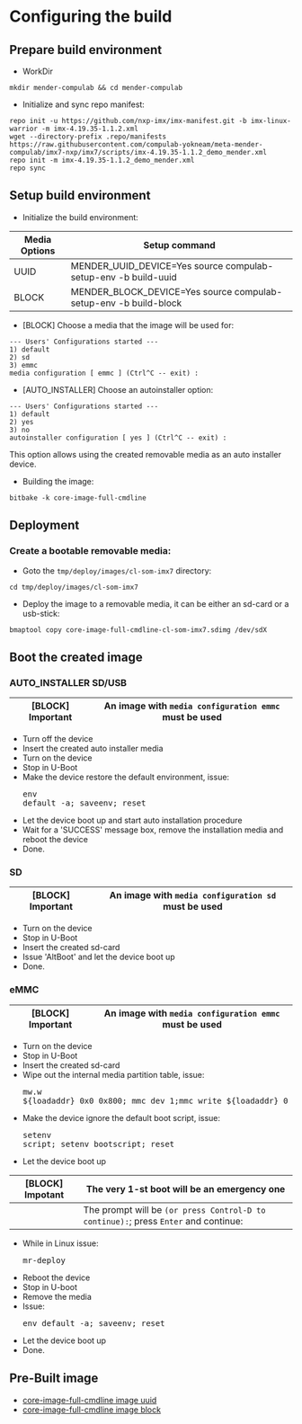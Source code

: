 # Configuring the build

## Prepare build environment

* WorkDir
```
mkdir mender-compulab && cd mender-compulab
```
* Initialize and sync repo manifest:
```
repo init -u https://github.com/nxp-imx/imx-manifest.git -b imx-linux-warrior -m imx-4.19.35-1.1.2.xml
wget --directory-prefix .repo/manifests https://raw.githubusercontent.com/compulab-yokneam/meta-mender-compulab/imx7-nxp/imx7/scripts/imx-4.19.35-1.1.2_demo_mender.xml
repo init -m imx-4.19.35-1.1.2_demo_mender.xml
repo sync
```

## Setup build environment
* Initialize the build environment:

Media Options | Setup command |
--- | --- |
UUID|MENDER_UUID_DEVICE=Yes source compulab-setup-env -b build-uuid|
BLOCK|MENDER_BLOCK_DEVICE=Yes source compulab-setup-env -b build-block|

* [BLOCK] Choose a media that the image will be used for:
```
--- Users' Configurations started ---
1) default
2) sd
3) emmc
media configuration [ emmc ] (Ctrl^C -- exit) :
```
* [AUTO_INSTALLER] Choose an autoinstaller option:
```
--- Users' Configurations started ---
1) default
2) yes
3) no
autoinstaller configuration [ yes ] (Ctrl^C -- exit) :
```
This option allows using the created removable media as an auto installer device.

* Building the image:
```
bitbake -k core-image-full-cmdline
```

## Deployment
### Create a bootable removable media:
* Goto the `tmp/deploy/images/cl-som-imx7` directory:
```
cd tmp/deploy/images/cl-som-imx7
```

* Deploy the image to a removable media, it can be either an sd-card or a usb-stick:
```
bmaptool copy core-image-full-cmdline-cl-som-imx7.sdimg /dev/sdX
```

## Boot the created image
### AUTO_INSTALLER SD/USB

[BLOCK] Important | An image with `media configuration emmc` must be used |
--- | --- |

* Turn off the device
* Insert the created auto installer media
* Turn on the device
* Stop in U-Boot
* Make the device restore the default environment, issue:<pre>env default -a; saveenv; reset</pre>
* Let the device boot up and start auto installation procedure
* Wait for a 'SUCCESS' message box, remove the installation media and reboot the device
* Done.

### SD

[BLOCK] Important | An image with `media configuration sd` must be used |
--- | --- |

* Turn on the device
* Stop in U-Boot
* Insert the created sd-card
* Issue 'AltBoot' and let the device boot up
* Done.

### eMMC

[BLOCK] Important | An image with `media configuration emmc` must be used |
--- | --- |

* Turn on the device
* Stop in U-Boot
* Insert the created sd-card
* Wipe out the internal media partition table, issue:<pre>mw.w ${loadaddr} 0x0 0x800; mmc dev 1;mmc write ${loadaddr} 0 0x4</pre>
* Make the device ignore the default boot script, issue:<pre>setenv script; setenv bootscript; reset</pre>
* Let the device boot up

[BLOCK] Impotant | The very 1-st boot will be an emergency one
--- | --- |
| | The prompt will be `(or press Control-D to continue):`; press `Enter` and continue:

* While in Linux issue:<pre>mr-deploy</pre>
* Reboot the device
* Stop in U-boot
* Remove the media
* Issue:<pre>env default -a; saveenv; reset</pre>
* Let the device boot up
* Done.

## Pre-Built image
* [core-image-full-cmdline image  uuid](https://drive.google.com/file/d/1uFMYmxD7_7UMZkD1bsfrwK09v0ViwYsZ/view?usp=sharing)
* [core-image-full-cmdline image block](https://drive.google.com/file/d/1qRE747jViclcezYrbMr5GVdeaPgw4fo4/view?usp=sharing)

